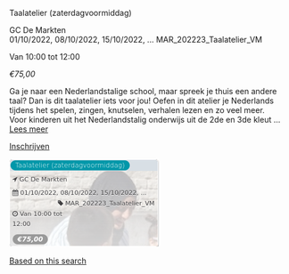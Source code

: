 Taalatelier (zaterdagvoormiddag)

GC De Markten  
01/10/2022, 08/10/2022, 15/10/2022, ... MAR\_202223\_Taalatelier\_VM  

Van 10:00 tot 12:00

*€75,00*

  

  

Ga je naar een Nederlandstalige school, maar spreek je thuis een andere taal? Dan is dit taalatelier iets voor jou! Oefen in dit atelier je Nederlands tijdens het spelen, zingen, knutselen, verhalen lezen en zo veel meer.  
Voor kinderen uit het Nederlandstalig onderwijs uit de 2de en 3de kleut ...  
[Lees meer](https://tickets.vgc.be/activity/subscribe/MAR_202223_Taalatelier_VM)

[Inschrijven](https://tickets.vgc.be/activity/subscribe/MAR_202223_Taalatelier_VM)

![](80317.png)

[Based on this search](https://tickets.vgc.be/activity/index?&vrijeplaatsen=1&Age%5B%5D=4%2C6&entity=244)